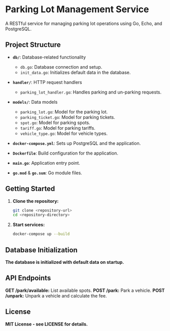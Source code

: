 # Parking Lot Management Service

A RESTful service for managing parking lot operations using Go, Echo, and PostgreSQL.

## Project Structure

- **`db/`**: Database-related functionality
  - `db.go`: Database connection and setup.
  - `init_data.go`: Initializes default data in the database.
  
- **`handler/`**: HTTP request handlers
  - `parking_lot_handler.go`: Handles parking and un-parking requests.

- **`models/`**: Data models
  - `parking_lot.go`: Model for the parking lot.
  - `parking_ticket.go`: Model for parking tickets.
  - `spot.go`: Model for parking spots.
  - `tariff.go`: Model for parking tariffs.
  - `vehicle_type.go`: Model for vehicle types.

- **`docker-compose.yml`**: Sets up PostgreSQL and the application.

- **`Dockerfile`**: Build configuration for the application.

- **`main.go`**: Application entry point.

- **`go.mod`** & **`go.sum`**: Go module files.

## Getting Started

1. **Clone the repository:**
   ```sh
   git clone <repository-url>
   cd <repository-directory>

2. **Start services:**
   ```sh
   docker-compose up --build

## Database Initialization
**The database is initialized with default data on startup.**

## API Endpoints
**GET /park/available:** List available spots.
**POST /park:** Park a vehicle.
**POST /unpark:** Unpark a vehicle and calculate the fee.

## License
**MIT License - see LICENSE for details.**